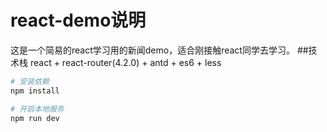 # react-demo说明
这是一个简易的react学习用的新闻demo，适合刚接触react同学去学习。
##技术栈
react + react-router(4.2.0) + antd + es6 + less

``` bash
# 安装依赖
npm install

# 开启本地服务
npm run dev

```
